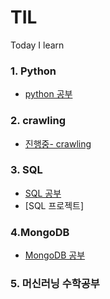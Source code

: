 # TIL
Today I learn

### 1.  Python
-  [python 공부](https://www.notion.so/mongmang/PYTHON-0a1fd0559c7f4215b30774686ff91ee2)

### 2. crawling
- [진행중- crawling](https://www.notion.so/mongmang/7168ac8bb4ee4572b46c934856349d41)

### 3. SQL 
- [SQL 공부](https://www.notion.so/mongmang/MySQL-4fcf69bccf5849c88413f58fbd04ce98)
- [SQL 프로젝트]

### 4.MongoDB
- [MongoDB 공부](https://www.notion.so/mongmang/MongoDB-b957b7b3fdef4f3fa7f5025cd43b0e86)

### 5. 머신러닝 수학공부
